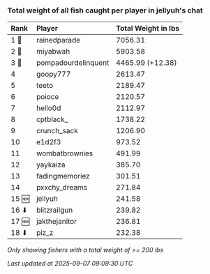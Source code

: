 ### Total weight of all fish caught per player in jellyuh's chat

| Rank  | Player              | Total Weight in lbs |
|:------|:--------------------|:--------------------|
| 1 🥇  | rainedparade        | 7056.31             |
| 2 🥈  | miyabwah            | 5903.58             |
| 3 🥉  | pompadourdelinquent | 4465.99 (+12.38)    |
| 4     | goopy777            | 2613.47             |
| 5     | teeto               | 2189.47             |
| 6     | poioce              | 2120.57             |
| 7     | hello0d             | 2112.97             |
| 8     | cptblack_           | 1738.22             |
| 9     | crunch_sack         | 1206.90             |
| 10    | e1d2f3              | 973.52              |
| 11    | wombatbrownies      | 491.99              |
| 12    | yaykaiza            | 385.70              |
| 13    | fadingmemoriez      | 301.51              |
| 14    | pxxchy_dreams       | 271.84              |
| 15 🆕 | jellyuh             | 241.58              |
| 16 ⬇  | blitzrailgun        | 239.82              |
| 17 🆕 | jakthejanitor       | 236.81              |
| 18 ⬇  | piz_z               | 232.38              |

_Only showing fishers with a total weight of >= 200 lbs_

_Last updated at 2025-09-07 09:09:30 UTC_
